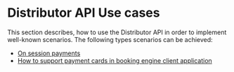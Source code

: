 # Distributor API Use cases

This section describes, how to use the Distributor API in order to implement well-known scenarios.
The following types scenarios can be achieved:

* [On session payments](./on-session-payments.md)
* [How to support payment cards in booking engine client application](./how-to-support-payment-cards-in-booking-engine-client-application.md)
